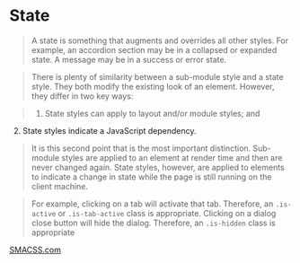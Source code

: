 # State

> A state is something that augments and overrides all other styles. For example, an accordion section may be in a collapsed or expanded state. A message may be in a success or error state.


> There is plenty of similarity between a sub-module style and a state style. They both modify the existing look of an element. However, they differ in two key ways:

>1. State styles can apply to layout and/or module styles; and
2. State styles indicate a JavaScript dependency.

>It is this second point that is the most important distinction. Sub-module styles are applied to an element at render time and then are never changed again. State styles, however, are applied to elements to indicate a change in state while the page is still running on the client machine.

>For example, clicking on a tab will activate that tab. Therefore, an `.is-active` or `.is-tab-active` class is appropriate. Clicking on a dialog close button will hide the dialog. Therefore, an `.is-hidden` class is appropriate

[SMACSS.com](https://smacss.com/book/type-state)
